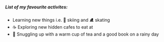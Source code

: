#### *List of my favourite activites:*
*  Learning new things i.e. :ski: skiing and :ice_skate: skating
* :coffee: Exploring new hidden cafes to eat at
* :book: Snuggling up with a warm cup of tea and a good book on a rainy day
